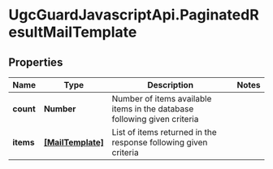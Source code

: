 # UgcGuardJavascriptApi.PaginatedResultMailTemplate

## Properties

Name | Type | Description | Notes
------------ | ------------- | ------------- | -------------
**count** | **Number** | Number of items available items in the database following given criteria | 
**items** | [**[MailTemplate]**](MailTemplate.md) | List of items returned in the response following given criteria | 


